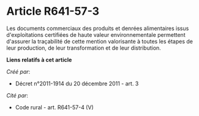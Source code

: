 # Article R641-57-3

Les documents commerciaux des produits et denrées alimentaires issus d'exploitations certifiées de haute valeur
environnementale permettent d'assurer la traçabilité de cette mention valorisante à toutes les étapes de leur production, de
leur transformation et de leur distribution.

**Liens relatifs à cet article**

_Créé par_:

  - Décret n°2011-1914 du 20 décembre 2011 - art. 3

_Cité par_:

  - Code rural - art. R641-57-4 (V)
